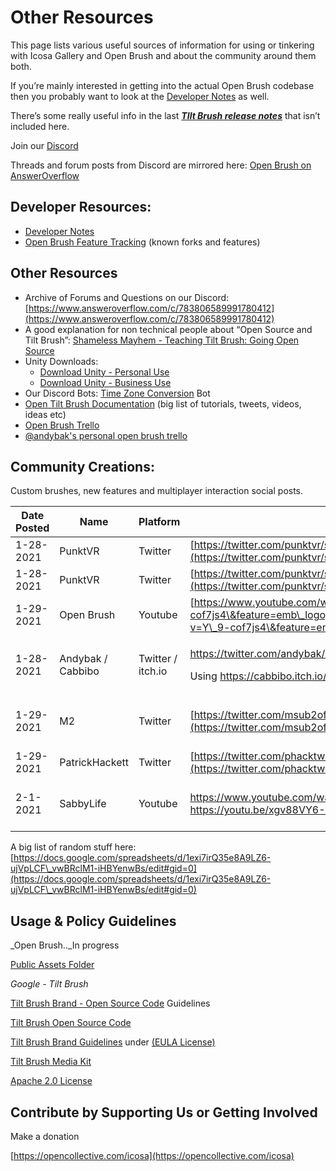 # Other Resources

This page lists various useful sources of information for using or tinkering with Icosa Gallery and Open Brush and about the community around them both.

If you’re mainly interested in getting into the actual Open Brush codebase then you probably want to look at the [Developer Notes](developer-notes/) as well.

There’s some really useful info in the last [_**TIlt Brush release notes**_](user-guide/tilt-brush-release-notes.md) that isn’t included here.

Join our [Discord](https://discord.gg/NQv6QPus)

Threads and forum posts from Discord are mirrored here: [Open Brush on AnswerOverflow](https://www.answeroverflow.com/c/783806589991780412)

## Developer Resources:

* [Developer Notes](developer-notes/)
* [Open Brush Feature Tracking](https://docs.google.com/spreadsheets/d/1MNqrgnUdM-g5qbW\_-rWgnLqqK2WJSSb51y4NTq-ooh0/edit?usp=sharing) (known forks and features)

## Other Resources

* Archive of Forums and Questions on our Discord: [https://www.answeroverflow.com/c/783806589991780412](https://www.answeroverflow.com/c/783806589991780412)
* A good explanation for non technical people about “Open Source and Tilt Brush”: [Shameless Mayhem - Teaching Tilt Brush: Going Open Source](https://www.youtube.com/watch?v=LNFl\_G1OXIw)
* Unity Downloads:
  * [Download Unity - Personal Use](https://store.unity.com/download?ref=personal)
  * [Download Unity - Business Use](https://store.unity.com/#plans-business)
* Our Discord Bots: [Time Zone Conversion](https://top.gg/bot/471091072546766849) Bot
* [Open Tilt Brush Documentation](https://docs.google.com/spreadsheets/d/1exi7irQ35e8A9LZ6-ujVpLCF\_vwBRclM1-iHBYenwBs/edit#gid=0) (big list of tutorials, tweets, videos, ideas etc)
* [Open Brush Trello](https://trello.com/b/jItetqYe/open-brush)
* [@andybak's personal open brush trello](https://trello.com/b/KYdM1ffh/open-brush-experimental-features)

## Community Creations:

Custom brushes, new features and multiplayer interaction social posts.

| Date Posted | Name              | Platform          | Link                                                                                                                                                                                                                                           | Subject                             |
| ----------- | ----------------- | ----------------- | ---------------------------------------------------------------------------------------------------------------------------------------------------------------------------------------------------------------------------------------------- | ----------------------------------- |
| 1-28-2021   | PunktVR           | Twitter           | [https://twitter.com/punktvr/status/1354842220361297920](https://twitter.com/punktvr/status/1354842220361297920)                                                                                                                               | Dandelion Brush                     |
| 1-28-2021   | PunktVR           | Twitter           | [https://twitter.com/punktvr/status/1354900422503362561](https://twitter.com/punktvr/status/1354900422503362561)                                                                                                                               | Lacey Leaf Brush                    |
| 1-29-2021   | Open Brush        | Youtube           | [https://www.youtube.com/watch?v=Y\_9-cof7js4\&feature=emb\_logo](https://www.youtube.com/watch?v=Y\_9-cof7js4\&feature=emb\_logo)                                                                                                             | Experimental Brushes display        |
| 1-28-2021   | Andybak / Cabbibo | Twitter / itch.io | <p><a href="https://twitter.com/andybak/status/1354865232871632896">https://twitter.com/andybak/status/1354865232871632896</a></p><p>Using <a href="https://cabbibo.itch.io/fantasy-crystals">https://cabbibo.itch.io/fantasy-crystals</a></p> | Crystal shaders                     |
| 1-29-2021   | M2                | Twitter           | [https://twitter.com/msub2official/status/1355069506230636548](https://twitter.com/msub2official/status/1355069506230636548)                                                                                                                   | WebXR version called - Silk Brush   |
| 1-29-2021   | PatrickHackett    | Twitter           | [https://twitter.com/phacktweets/status/1355206906441129992](https://twitter.com/phacktweets/status/1355206906441129992)                                                                                                                       | Youtube Brush                       |
| 2-1-2021    | SabbyLife         | Youtube           | <p><a href="https://www.youtube.com/watch?v=fMRLZS5cMRc">https://www.youtube.com/watch?v=fMRLZS5cMRc</a><br><a href="https://youtu.be/xgv88VY6-1s">https://youtu.be/xgv88VY6-1s</a></p>                                                        | Hearts, Jelly Brush, & Seed Brushes |

A big list of random stuff here: [https://docs.google.com/spreadsheets/d/1exi7irQ35e8A9LZ6-ujVpLCF\_vwBRclM1-iHBYenwBs/edit#gid=0](https://docs.google.com/spreadsheets/d/1exi7irQ35e8A9LZ6-ujVpLCF\_vwBRclM1-iHBYenwBs/edit#gid=0)

## Usage & Policy Guidelines

\_Open Brush..\_In progress

[Public Assets Folder](https://drive.google.com/drive/folders/1txOhQpdyrLLI0KVch0b-fFVnQgSZlw6e)

_Google - Tilt Brush_

[Tilt Brush Brand - Open Source Code](https://github.com/googlevr/tilt-brush/blob/master/BRAND\_GUIDELINES.md) Guidelines

[Tilt Brush Open Source Code](https://github.com/googlevr/tilt-brush)

[Tilt Brush Brand Guidelines](https://support.google.com/tiltbrush/answer/7203483?hl=en\&ref\_topic=7074683) under [(EULA License)](https://store.steampowered.com/eula/327140\_eula\_0)

[Tilt Brush Media Kit](https://drive.google.com/drive/folders/0B-FOlsWp-DWJV2JrVnJOSlpIQlk)

[Apache 2.0 License](https://github.com/icosa-foundation/open-brush/blob/master/LICENSE)

## Contribute by Supporting Us or Getting Involved

Make a donation

[https://opencollective.com/icosa](https://opencollective.com/icosa)

